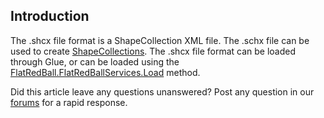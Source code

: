 ## Introduction

The .shcx file format is a ShapeCollection XML file. The .schx file can be used to create [ShapeCollections](/frb/docs/index.php?title=FlatRedBall.Math.Geometry.ShapeCollection.md "FlatRedBall.Math.Geometry.ShapeCollection"). The .shcx file format can be loaded through Glue, or can be loaded using the [FlatRedBall.FlatRedBallServices.Load](/frb/docs/index.php?title=FlatRedBall.FlatRedBallServices.Load.md "FlatRedBall.FlatRedBallServices.Load") method.

Did this article leave any questions unanswered? Post any question in our [forums](/frb/forum/.md) for a rapid response.
